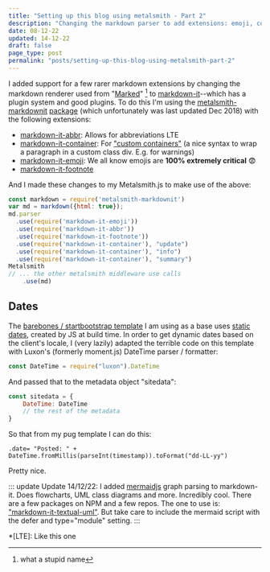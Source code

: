 ```yaml
---
title: "Setting up this blog using metalsmith - Part 2"
description: "Changing the markdown parser to add extensions: emoji, containers and abbreviations"
date: 08-12-22
updated: 14-12-22
draft: false
page_type: post
permalink: "posts/setting-up-this-blog-using-metalsmith-part-2"
---
```


I added support for a few rarer markdown extensions by changing the markdown renderer used from "[Marked](https://github.com/markedjs/marked)" [^1] to [markdown-it](https://github.com/markdown-it)--which has a plugin system and good plugins. To do this I'm using the [metalsmith-markdownit](https://github.com/mayo/metalsmith-markdownit) [package](https://www.npmjs.com/package/metalsmith-markdownit) (which unfortunately was last updated Dec 2018) with the following extensions:

- [markdown-it-abbr](https://github.com/markdown-it/markdown-it-abbr): Allows for abbreviations LTE
- [markdown-it-container](https://github.com/markdown-it/markdown-it-container): For ["custom containers"](https://github.com/markdown-it/markdown-it-container) (a nice syntax to wrap a paragraph in a custom class div. E.g. for warnings)
- [markdown-it-emoji](https://github.com/markdown-it/markdown-it-emoji): We all know emojis are **100% extremely critical** :fearful:
- [markdown-it-footnote](https://github.com/markdown-it/markdown-it-footnote)

And I made these changes to my Metalsmith.js to make use of the above:

``` js
const markdown = require('metalsmith-markdownit')
var md = markdown({html: true});
md.parser
  .use(require('markdown-it-emoji'))
  .use(require('markdown-it-abbr'))
  .use(require('markdown-it-footnote'))
  .use(require('markdown-it-container'), "update")
  .use(require('markdown-it-container'), "info")
  .use(require('markdown-it-container'), "summary")
Metalsmith
// ... the other metalsmith middleware use calls
    .use(md)
```

## Dates

The [barebones / startbootstrap template](https://github.com/metalsmith/startbootstrap-clean-blog/) I am using as a base uses [static dates](https://github.com/metalsmith/startbootstrap-clean-blog/blob/master/metalsmith.js#L31), created by JS at build time. In order to get dynamic dates based on the client's locale, I (very lazily) adapted the terrible code on this template with Luxon's (formerly moment.js) DateTime parser / formatter:

```js
const DateTime = require("luxon").DateTime
```

And passed that to the metadata object "sitedata":

```js
const sitedata = {
    DateTime: DateTime
    // the rest of the metadata
}
```

So that from my pug template I can do this:

```
.date= "Posted: " + DateTime.fromMillis(parseInt(timestamp)).toFormat("dd-LL-yy")
```

Pretty nice.


::: update
Update 14/12/22: I added [mermaidjs](https://mermaid-js.github.io/) graph parsing to markdown-it. Does flowcharts, UML class diagrams and more. Incredibly cool. There are a few packages on NPM and a few repos. The one to use is: ["markdown-it-textual-uml"](https://github.com/manastalukdar/markdown-it-textual-uml#readme). But take care to include the mermaid script with the defer and type="module" setting.
:::



*[LTE]: Like this one 

[^1]: what a stupid name